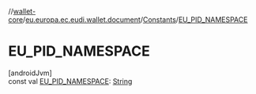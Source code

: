 //[wallet-core](../../../index.md)/[eu.europa.ec.eudi.wallet.document](../index.md)/[Constants](index.md)/[EU_PID_NAMESPACE](-e-u_-p-i-d_-n-a-m-e-s-p-a-c-e.md)

# EU_PID_NAMESPACE

[androidJvm]\
const val [EU_PID_NAMESPACE](-e-u_-p-i-d_-n-a-m-e-s-p-a-c-e.md): [String](https://kotlinlang.org/api/latest/jvm/stdlib/kotlin/-string/index.html)
